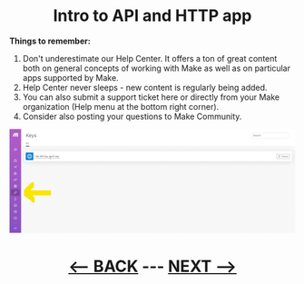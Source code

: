 <div align="center">

# Intro to API and HTTP app


</div>

__Things to remember:__

1. Don't underestimate our Help Center. It offers a ton of great content both on general concepts of working with Make as well as on particular apps supported by Make.
2. Help Center never sleeps - new content is regularly being added.
3. You can also submit a support ticket here or directly from your Make organization (Help menu at the bottom right corner).
4. Consider also posting your questions to Make Community.


![Keys Page](pic/l3introtoapikeypage.gif)

<div align="center">
  
# [<-- BACK](l3introtoapiandhttp.md) --- [NEXT -->](.md)
</div>
